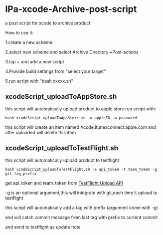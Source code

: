IPa-xcode-Archive-post-script
=============================

a post script for xcode to archive product

How to use it:

1.create a new scheme

2.select new scheme and select Archive Directory->Post-actions

3.tap + and add a new script

4.Provide build settings from "select your target"

5.run script with "bash xxxxx.sh"


xcodeScript_uploadToAppStore.sh
------------------------

this script will automatically upload product to apple store
run script with:

    bash xcodeScript_uploadToAppStore.sh -a appleID -w password

this script will create an item named Xcode:itunesconnect.apple.com
and after uploaded will delete this item

xcodeScript_uploadToTestFlight.sh
------------------------

this script will automatically upload product to testflight

    bash xcodeScript_uploadToTestFlight.sh -a api_token -t team_token -g git_tag_prefix

get api_token and team_token from  [TestFlight Upload API][1]

-g is an optional argument,this will integrate with git,each time it upload to testflight

this script will automatically add a tag with prefix (argument come with -g) 

and will catch commit message from last tag with prefix to current commit

and send to testflight as update note


  [1]: https://testflightapp.com/api/doc/ "TestFlight"

